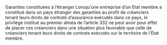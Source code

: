 Garanties constituées à l’étranger
Lorsqu’une entreprise d’un Etat membre a constitué dans un pays étranger des garanties au profit de créanciers tenant leurs droits de contrats d’assurance exécutés dans ce pays, le privilège institué au premier alinéa de l’article 332 ne peut avoir pour effet de placer ces créanciers dans une situation plus favorable que celle de créanciers tenant leurs droits de contrats exécutés sur le territoire de l’État membre.